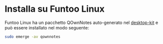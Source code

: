 # Installa su Funtoo Linux

Funtoo Linux ha un pacchetto QOwnNotes auto-generato nel [desktop-kit](https://github.com/funtoo/desktop-kit/tree/1.4-release/app-office/qownnotes) e può essere installato nel modo seguente:

```bash
sudo emerge -av qownnotes
```
